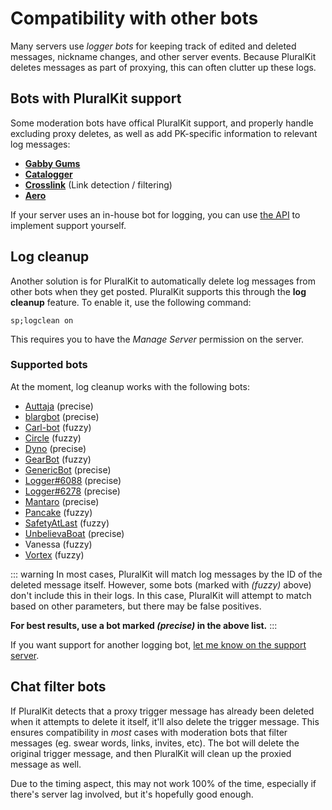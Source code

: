 # Compatibility with other bots
Many servers use *logger bots* for keeping track of edited and deleted messages, nickname changes, and other server events.
Because PluralKit deletes messages as part of proxying, this can often clutter up these logs. 

## Bots with PluralKit support
Some moderation bots have offical PluralKit support, and properly handle excluding proxy deletes, as well as add PK-specific information to relevant log messages:

- [**Gabby Gums**](https://github.com/amadea-system/GabbyGums)
- [**Catalogger**](https://catalogger.starshines.xyz/docs)
- [**Crosslink**](https://crss.link) (Link detection / filtering)
- [**Aero**](https://aero.bot/) 

If your server uses an in-house bot for logging, you can use [the API](/api) to implement support yourself.

## Log cleanup
Another solution is for PluralKit to automatically delete log messages from other bots when they get posted.
PluralKit supports this through the **log cleanup** feature. To enable it, use the following command:

    sp;logclean on
    
This requires you to have the *Manage Server* permission on the server. 

### Supported bots
At the moment, log cleanup works with the following bots:
- [Auttaja](https://auttaja.io/) (precise)
- [blargbot](https://blargbot.xyz/) (precise)
- [Carl-bot](https://carl.gg/) (fuzzy)
- [Circle](https://circlebot.xyz/) (fuzzy)
- [Dyno](https://dyno.gg/) (precise)
- [GearBot](https://gearbot.rocks/) (fuzzy)
- [GenericBot](https://github.com/galenguyer/GenericBot) (precise)
- [Logger#6088](https://logger.bot/) (precise)
- [Logger#6278](https://loggerbot.chat/) (precise)
- [Mantaro](https://mantaro.site/) (precise)
- [Pancake](https://pancake.gg/) (fuzzy)
- [SafetyAtLast](https://www.safetyatlast.net/) (fuzzy)
- [UnbelievaBoat](https://unbelievaboat.com/) (precise)
- Vanessa (fuzzy)
- [Vortex](https://github.com/jagrosh/Vortex/wiki) (fuzzy)

::: warning
In most cases, PluralKit will match log messages by the ID of the deleted message itself. However, some bots (marked with *(fuzzy)* above) don't include this in their logs. In this case, PluralKit will attempt to match based on other parameters, but there may be false positives. 

**For best results, use a bot marked *(precise)* in the above list.**
:::

If you want support for another logging bot, [let me know on the support server](https://discord.gg/PczBt78).

## Chat filter bots
If PluralKit detects that a proxy trigger message has already been deleted when it attempts to delete it itself, it'll also delete the trigger message.  This ensures compatibility in *most* cases with moderation bots that filter messages (eg. swear words, links, invites, etc). The bot will delete the original trigger message, and then PluralKit will clean up the proxied message as well.

Due to the timing aspect, this may not work 100% of the time, especially if there's server lag involved, but it's hopefully good enough.
